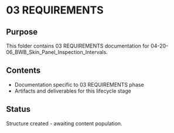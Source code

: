 # 03 REQUIREMENTS

## Purpose
This folder contains 03 REQUIREMENTS documentation for 04-20-06_BWB_Skin_Panel_Inspection_Intervals.

## Contents
- Documentation specific to 03 REQUIREMENTS phase
- Artifacts and deliverables for this lifecycle stage

## Status
Structure created - awaiting content population.
